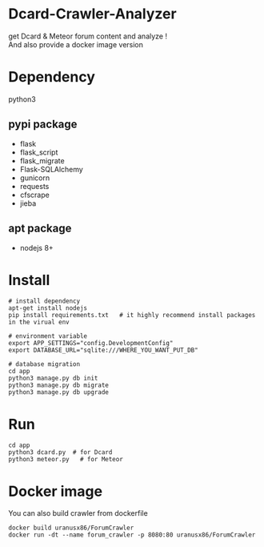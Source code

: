 # Dcard-Crawler-Analyzer
get Dcard & Meteor forum content and analyze ! <br>
And also provide a docker image version

# Dependency
python3

## pypi package
* flask
* flask_script
* flask_migrate
* Flask-SQLAlchemy
* gunicorn
* requests
* cfscrape
* jieba

## apt package
* nodejs 8+

# Install
```bash=
# install dependency
apt-get install nodejs
pip install requirements.txt   # it highly recommend install packages in the virual env

# environment variable
export APP_SETTINGS="config.DevelopmentConfig"
export DATABASE_URL="sqlite:///WHERE_YOU_WANT_PUT_DB"

# database migration
cd app
python3 manage.py db init
python3 manage.py db migrate
python3 manage.py db upgrade
```

# Run
```bash=
cd app
python3 dcard.py  # for Dcard
python3 meteor.py   # for Meteor
```

# Docker image
You can also build crawler from dockerfile
```bash=
docker build uranusx86/ForumCrawler
docker run -dt --name forum_crawler -p 8080:80 uranusx86/ForumCrawler
```
